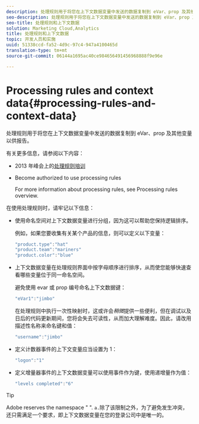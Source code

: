 ```yaml
---
description: 处理规则用于将您在上下文数据变量中发送的数据复制到 eVar、prop 及其他变量以供报告。
seo-description: 处理规则用于将您在上下文数据变量中发送的数据复制到 eVar、prop 及其他变量以供报告。
seo-title: 处理规则和上下文数据
solution: Marketing Cloud,Analytics
title: 处理规则和上下文数据
topic: 开发人员和实施
uuid: 51338ccd-fa52-4d9c-97c4-947a4100465d
translation-type: tm+mt
source-git-commit: 06144a1695ac40ce984656491456968888f9e96e

---
```



# Processing rules and context data{#processing-rules-and-context-data}

处理规则用于将您在上下文数据变量中发送的数据复制到 eVar、prop 及其他变量以供报告。

有关更多信息，请参阅以下内容：

* 2013 年峰会上的[处理规则培训](https://tv.adobe.com/embed/1181/16506/)
* Become authorized to use processing rules

   For more information about processing rules, see Processing rules overview.[](https://docs.adobe.com/content/help/en/analytics/admin/admin-tools/processing-rules/processing-rules.html)

在使用处理规则时，请牢记以下信息：

* 使用命名空间对上下文数据变量进行分组，因为这可以帮助您保持逻辑排序。

   例如，如果您要收集有关某个产品的信息，则可以定义以下变量：

   ```js
   "product.type":"hat" 
   "product.team":"mariners" 
   "product.color":"blue"
   ```

* 上下文数据变量在处理规则界面中按字母顺序进行排序，从而使您能够快速查看哪些变量位于同一命名空间。

   避免使用 evar 或 prop 编号命名上下文数据键：

   ```js
   "eVar1":"jimbo"
   ```

   在处理规则中执行一次性映射时，这或许会&#x200B;*稍微*&#x200B;提供一些便利，但在调试以及日后的代码更新期间，您将会失去可读性，从而加大理解难度。因此，请改用描述性名称来命名键和值：

   ```js
   "username":"jimbo"
   ```

* 定义计数器事件的上下文变量应当设置为 1：

   ```js
   "logon":"1"
   ```

* 定义增量器事件的上下文数据变量可以使用事件作为键，使用递增量作为值：

   ```js
   "levels completed":"6"
   ```

>[!TIP]
>
>Adobe reserves the namespace " ". `a.`除了该限制之外，为了避免发生冲突，还只需满足一个要求，即上下文数据变量在您的登录公司中是唯一的。

